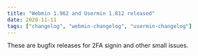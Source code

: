 ```yaml
---
title: "Webmin 1.962 and Usermin 1.812 released"
date: 2020-11-11
tags: ["changelog", "webmin-changelog", "usermin-changelog"]
---
```


These are bugfix releases for 2FA signin and other small issues.
